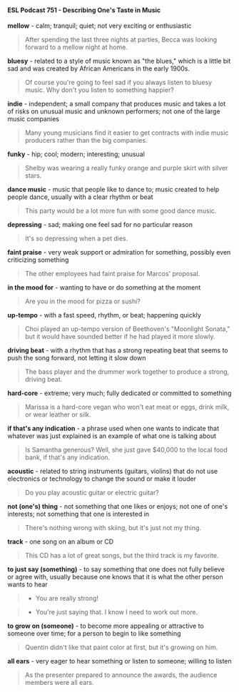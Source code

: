 #### ESL Podcast 751 - Describing One's Taste in Music

**mellow** - calm; tranquil; quiet; not very exciting or enthusiastic

> After spending the last three nights at parties, Becca was looking forward to a
mellow night at home.

**bluesy** - related to a style of music known as "the blues," which is a little bit sad
and was created by African Americans in the early 1900s.

> Of course you're going to feel sad if you always listen to bluesy music. Why
don't you listen to something happier?

**indie** - independent; a small company that produces music and takes a lot of
risks on unusual music and unknown performers; not one of the large music
companies

> Many young musicians find it easier to get contracts with indie music producers
rather than the big companies.

**funky** - hip; cool; modern; interesting; unusual

> Shelby was wearing a really funky orange and purple skirt with silver stars.

**dance music** - music that people like to dance to; music created to help people
dance, usually with a clear rhythm or beat

> This party would be a lot more fun with some good dance music.

**depressing** - sad; making one feel sad for no particular reason

> It's so depressing when a pet dies.

**faint praise** - very weak support or admiration for something, possibly even
criticizing something

> The other employees had faint praise for Marcos' proposal.

**in the mood for** - wanting to have or do something at the moment

> Are you in the mood for pizza or sushi?

**up-tempo** - with a fast speed, rhythm, or beat; happening quickly

> Choi played an up-tempo version of Beethoven's "Moonlight Sonata," but it
would have sounded better if he had played it more slowly.

**driving beat** - with a rhythm that has a strong repeating beat that seems to push
the song forward, not letting it slow down

> The bass player and the drummer work together to produce a strong, driving
beat.

**hard-core** - extreme; very much; fully dedicated or committed to something

> Marissa is a hard-core vegan who won't eat meat or eggs, drink milk, or wear
leather or silk.

**if that's any indication** - a phrase used when one wants to indicate that
whatever was just explained is an example of what one is talking about

> Is Samantha generous? Well, she just gave $40,000 to the local food bank, if
that's any indication.

**acoustic** - related to string instruments (guitars, violins) that do not use
electronics or technology to change the sound or make it louder

> Do you play acoustic guitar or electric guitar?

**not (one's) thing** - not something that one likes or enjoys; not one of one's
interests; not something that one is interested in

> There's nothing wrong with skiing, but it's just not my thing.

**track** - one song on an album or CD

> This CD has a lot of great songs, but the third track is my favorite.

**to just say (something)** - to say something that one does not fully believe or
agree with, usually because one knows that it is what the other person wants to
hear

> - You are really strong!

> - You're just saying that. I know I need to work out more.

**to grow on (someone)** - to become more appealing or attractive to someone
over time; for a person to begin to like something

> Quentin didn't like that paint color at first, but it's growing on him.

**all ears** - very eager to hear something or listen to someone; willing to listen

> As the presenter prepared to announce the awards, the audience members
were all ears.

